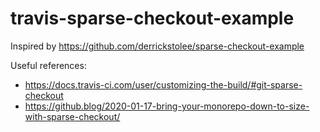 # travis-sparse-checkout-example
Inspired by https://github.com/derrickstolee/sparse-checkout-example

Useful references:
- https://docs.travis-ci.com/user/customizing-the-build/#git-sparse-checkout
- https://github.blog/2020-01-17-bring-your-monorepo-down-to-size-with-sparse-checkout/
